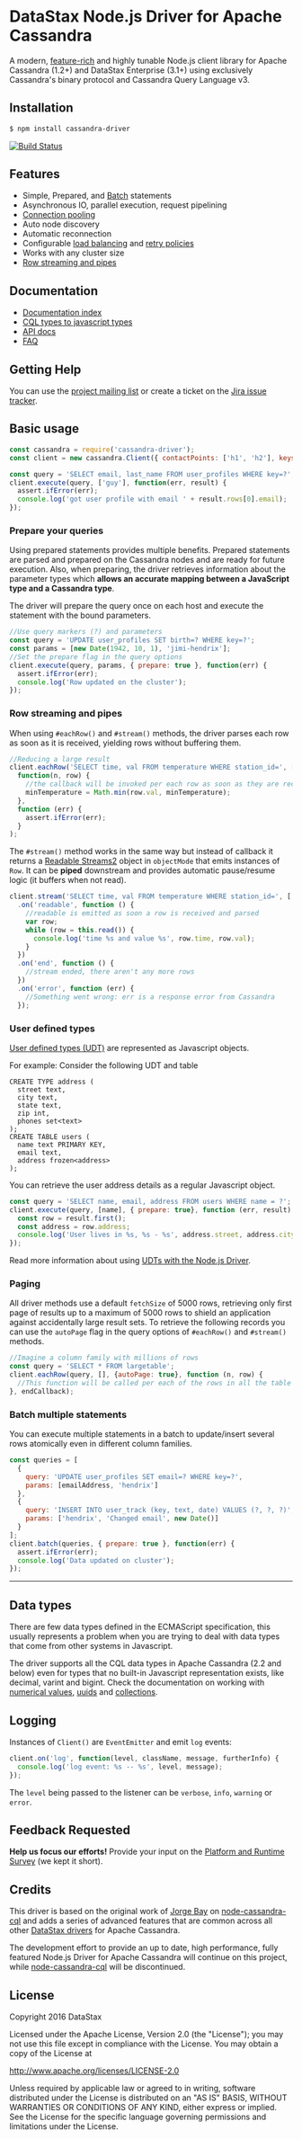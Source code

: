 # DataStax Node.js Driver for Apache Cassandra

A modern, [feature-rich](#features) and highly tunable Node.js client library for Apache Cassandra (1.2+) and DataStax
Enterprise (3.1+) using exclusively Cassandra's binary protocol and Cassandra Query Language v3.

## Installation

```bash
$ npm install cassandra-driver
```

[![Build Status](https://travis-ci.org/datastax/nodejs-driver.svg?branch=master)](https://travis-ci.org/datastax/nodejs-driver)

## Features

- Simple, Prepared, and [Batch][batch] statements
- Asynchronous IO, parallel execution, request pipelining
- [Connection pooling][pooling]
- Auto node discovery
- Automatic reconnection
- Configurable [load balancing][load-balancing] and [retry policies][retry]
- Works with any cluster size
- [Row streaming and pipes](#row-streaming-and-pipes)

## Documentation

- [Documentation index][doc-index]
- [CQL types to javascript types][doc-datatypes]
- [API docs][doc-api]
- [FAQ][faq]

## Getting Help

You can use the [project mailing list][mailinglist] or create a ticket on the [Jira issue tracker][jira].

## Basic usage

```javascript
const cassandra = require('cassandra-driver');
const client = new cassandra.Client({ contactPoints: ['h1', 'h2'], keyspace: 'ks1'});

const query = 'SELECT email, last_name FROM user_profiles WHERE key=?';
client.execute(query, ['guy'], function(err, result) {
  assert.ifError(err);
  console.log('got user profile with email ' + result.rows[0].email);
});
```

### Prepare your queries

Using prepared statements provides multiple benefits.
Prepared statements are parsed and prepared on the Cassandra nodes and are ready for future execution.
Also, when preparing, the driver retrieves information about the parameter types which
 **allows an accurate mapping between a JavaScript type and a Cassandra type**.

The driver will prepare the query once on each host and execute the statement with the bound parameters.

```javascript
//Use query markers (?) and parameters
const query = 'UPDATE user_profiles SET birth=? WHERE key=?'; 
const params = [new Date(1942, 10, 1), 'jimi-hendrix'];
//Set the prepare flag in the query options
client.execute(query, params, { prepare: true }, function(err) {
  assert.ifError(err);
  console.log('Row updated on the cluster');
});
```

### Row streaming and pipes

When using `#eachRow()` and `#stream()` methods, the driver parses each row as soon as it is received,
 yielding rows without buffering them.

```javascript
//Reducing a large result
client.eachRow('SELECT time, val FROM temperature WHERE station_id=', ['abc'],
  function(n, row) {
    //the callback will be invoked per each row as soon as they are received
    minTemperature = Math.min(row.val, minTemperature);
  },
  function (err) {
    assert.ifError(err);
  }
);
```

The `#stream()` method works in the same way but instead of callback it returns a [Readable Streams2][streams2] object
 in `objectMode` that emits instances of `Row`.
It can be **piped** downstream and provides automatic pause/resume logic (it buffers when not read).

```javascript
client.stream('SELECT time, val FROM temperature WHERE station_id=', ['abc'])
  .on('readable', function () {
    //readable is emitted as soon a row is received and parsed
    var row;
    while (row = this.read()) {
      console.log('time %s and value %s', row.time, row.val);
    }
  })
  .on('end', function () {
    //stream ended, there aren't any more rows
  })
  .on('error', function (err) {
    //Something went wrong: err is a response error from Cassandra
  });
```

### User defined types

[User defined types (UDT)][cql-udt] are represented as Javascript objects.

For example:
Consider the following UDT and table
```cql
CREATE TYPE address (
  street text,
  city text,
  state text,
  zip int,
  phones set<text>
);
CREATE TABLE users (
  name text PRIMARY KEY,
  email text,
  address frozen<address>
);
```

You can retrieve the user address details as a regular Javascript object.

```javascript
const query = 'SELECT name, email, address FROM users WHERE name = ?';
client.execute(query, [name], { prepare: true}, function (err, result) {
  const row = result.first();
  const address = row.address;
  console.log('User lives in %s, %s - %s', address.street, address.city, address.state); 
});
```

Read more information  about using [UDTs with the Node.js Driver][doc-udt].

### Paging

All driver methods use a default `fetchSize` of 5000 rows, retrieving only first page of results up to a
 maximum of 5000 rows to shield an application against accidentally large result sets. To retrieve the following
 records you can use the `autoPage` flag in the query options of `#eachRow()` and `#stream()` methods.

```javascript
//Imagine a column family with millions of rows
const query = 'SELECT * FROM largetable';
client.eachRow(query, [], {autoPage: true}, function (n, row) {
  //This function will be called per each of the rows in all the table
}, endCallback);
```

### Batch multiple statements

You can execute multiple statements in a batch to update/insert several rows atomically even in different column families.

```javascript
const queries = [
  {
    query: 'UPDATE user_profiles SET email=? WHERE key=?',
    params: [emailAddress, 'hendrix']
  },
  {
    query: 'INSERT INTO user_track (key, text, date) VALUES (?, ?, ?)',
    params: ['hendrix', 'Changed email', new Date()]
  }
];
client.batch(queries, { prepare: true }, function(err) {
  assert.ifError(err);
  console.log('Data updated on cluster');
});
```

----

## Data types

There are few data types defined in the ECMAScript specification, this usually represents a problem when you are trying
 to deal with data types that come from other systems in Javascript.

The driver supports all the CQL data types in Apache Cassandra (2.2 and below) even for types that no built-in
Javascript representation exists, like decimal, varint and bigint. Check the documentation on working with
 [numerical values][doc-numerical], [uuids][doc-uuid] and [collections][doc-collections].

## Logging

Instances of `Client()` are `EventEmitter` and emit `log` events:

```javascript
client.on('log', function(level, className, message, furtherInfo) {
  console.log('log event: %s -- %s', level, message);
});
```

The `level` being passed to the listener can be `verbose`, `info`, `warning` or `error`.

## Feedback Requested

**Help us focus our efforts!** Provide your input on the [Platform and Runtime Survey][survey] (we kept it short).

## Credits

This driver is based on the original work of [Jorge Bay][jorgebay] on [node-cassandra-cql][old-driver] and adds a series of advanced features that are common across all other [DataStax drivers][drivers] for Apache Cassandra.

The development effort to provide an up to date, high performance, fully featured Node.js Driver for Apache Cassandra will continue on this project, while [node-cassandra-cql][old-driver] will be discontinued.

## License

Copyright 2016 DataStax

Licensed under the Apache License, Version 2.0 (the "License"); you may not use this file except in compliance with the License. You may obtain a copy of the License at

http://www.apache.org/licenses/LICENSE-2.0

Unless required by applicable law or agreed to in writing, software distributed under the License is distributed on an "AS IS" BASIS, WITHOUT WARRANTIES OR CONDITIONS OF ANY KIND, either express or implied. See the License for the specific language governing permissions and limitations under the License.

[cassandra]: http://cassandra.apache.org/
[doc-api]: http://docs.datastax.com/en/drivers/nodejs/3.0/Client.html
[doc-index]: http://datastax.github.io/nodejs-driver/
[doc-datatypes]: http://datastax.github.io/nodejs-driver/features/datatypes/
[doc-numerical]: http://datastax.github.io/nodejs-driver/features/datatypes/numerical/
[doc-uuid]: http://datastax.github.io/nodejs-driver/features/datatypes/uuids/
[doc-collections]: http://datastax.github.io/nodejs-driver/features/datatypes/collections/
[doc-udt]: http://datastax.github.io/nodejs-driver/features/datatypes/udts/
[faq]: http://datastax.github.io/nodejs-driver/faq/
[load-balancing]: http://datastax.github.io/nodejs-driver/features/tuning-policies/#load-balancing-policy
[retry]: http://datastax.github.io/nodejs-driver/features/tuning-policies/#retry-policy
[pooling]: http://datastax.github.io/nodejs-driver/features/connection-pooling/
[batch]: http://datastax.github.io/nodejs-driver/features/batch/
[upgrade1]: https://github.com/datastax/nodejs-driver/blob/master/doc/upgrade-guide-2.0.md
[old-driver]: https://github.com/jorgebay/node-cassandra-cql
[jorgebay]: https://github.com/jorgebay
[drivers]: https://github.com/datastax
[mailinglist]: https://groups.google.com/a/lists.datastax.com/forum/#!forum/nodejs-driver-user
[jira]: https://datastax-oss.atlassian.net/projects/NODEJS/issues
[streams2]: http://nodejs.org/api/stream.html#stream_class_stream_readable
[cql-udt]: http://cassandra.apache.org/doc/cql3/CQL.html#createTypeStmt
[survey]: http://goo.gl/forms/f216tY3Ebr